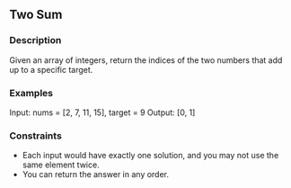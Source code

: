 ## Two Sum

### Description
Given an array of integers, return the indices of the two numbers that add up to a specific target.

### Examples

Input: nums = [2, 7, 11, 15], target = 9
Output: [0, 1]


### Constraints
- Each input would have exactly one solution, and you may not use the same element twice.
- You can return the answer in any order.

